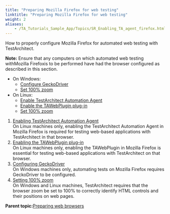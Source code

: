 ```yaml
--- 
title: "Preparing Mozilla Firefox for web testing"
linktitle: "Preparing Mozilla Firefox for web testing"
weight: 2
aliases: 
    - /TA_Tutorials_Sample_App/Topics/SR_Enabling_TA_agent_firefox.html
---
```


How to properly configure Mozilla Firefox for automated web testing with TestArchitect.

**Note:** Ensure that any computers on which automated web testing withMozilla Firefoxis to be performed have had the browser configured as described in this section.

-   On Windows:
    -   [Configure GeckoDriver](/TA_Automation/Topics/aut_app_testing_geckodriver_FF_COPY.html)
    -   [Set 100% zoom](/TA_Automation/Topics/aut_app_testing_setting_zoom_FF_COPY.html)
-   On Linux:
    -   [Enable TestArchitect Automation Agent](/TA_Automation/Topics/aut_enabling_automation_agent_FF_COPY.html)
    -   [Enable the TAWebPlugin plug-in](/TA_Automation/Topics/aut_enabling_TAWebPlugin_FF_COPY.html)
    -   [Set 100% zoom](/TA_Automation/Topics/aut_app_testing_setting_zoom_FF_COPY.html)

1.  [Enabling TestArchitect Automation Agent](/TA_Automation/Topics/aut_enabling_automation_agent_FF_COPY.html)  
On Linux machines only, enabling the TestArchitect Automation Agent in Mozilla Firefox is required for testing web-based applications with TestArchitect in that browser.
2.  [Enabling the TAWebPlugin plug-in](/TA_Automation/Topics/aut_enabling_TAWebPlugin_FF_COPY.html)  
On Linux machines only, enabling the TAWebPlugin in Mozilla Firefox is essential for testing web-based applications with TestArchitect on that browser.
3.  [Configuring GeckoDriver](/TA_Automation/Topics/aut_app_testing_geckodriver_FF_COPY.html)  
On Windows machines only, automating tests on Mozilla Firefox requires GeckoDriver to be configured.
4.  [Setting 100% zoom](/TA_Automation/Topics/aut_app_testing_setting_zoom_FF_COPY.html)  
On Windows and Linux machines, TestArchitect requires that the browser zoom be set to 100% to correctly identify HTML controls and their positions on web pages.

**Parent topic:**[Preparing web browsers](/TA_Tutorials_Sample_App/Topics/SR_Enabling_TA_automation_agent_def.html)

